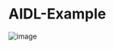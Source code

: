 # AIDL-Example

![image](https://user-images.githubusercontent.com/53141609/161557956-552642ae-6d10-41d9-8b36-78db67bb571c.png)
